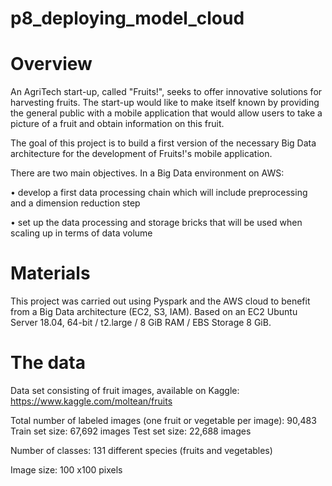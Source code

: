 # p8_deploying_model_cloud

# Overview

An AgriTech start-up, called "Fruits!", seeks to offer innovative solutions for harvesting fruits. The start-up would like to make itself known by providing the general public with a mobile application that would allow users to take a picture of a fruit and obtain information on this fruit.


The goal of this project is to build a first version of the necessary Big Data architecture for the development of Fruits!'s mobile application.

There are two main objectives. In a Big Data environment on AWS:

•	develop a first data processing chain which will include preprocessing and a dimension reduction step

•	set up the data processing and storage bricks that will be used when scaling up in terms of data volume


# Materials

This project was carried out using Pyspark and the AWS cloud to benefit from a Big Data architecture (EC2, S3, IAM).
Based on an EC2 Ubuntu Server 18.04, 64-bit / t2.large / 8 GiB RAM / EBS Storage 8 GiB. 


# The data
Data set consisting of fruit images, available on Kaggle: https://www.kaggle.com/moltean/fruits

Total number of labeled images (one fruit or vegetable per image): 90,483
Train set size: 67,692 images
Test set size: 22,688 images

Number of classes: 131 different species (fruits and vegetables)

Image size: 100 x100 pixels
